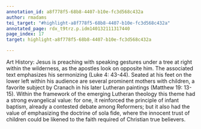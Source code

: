 ```yaml
---
annotation_id: a8f778f5-68b8-4407-b10e-fc3d568c432a
author: rmadams
tei_target: "#highlight-a8f778f5-68b8-4407-b10e-fc3d568c432a"
annotated_page: rdx_t9trz.p.idm140132111317440
page_index: 17
target: highlight-a8f778f5-68b8-4407-b10e-fc3d568c432a

---
```

Art History: Jesus is preaching with speaking gestures under a tree at right within the wilderness, as the apostles look on opposite him. The associated text emphasizes his sermonizing (Luke 4: 43-44).  Seated at his feet on the lower left within his audience are several prominent mothers with children, a favorite subject by Cranach in his later Lutheran paintings (Matthew 19: 13-15).   Within the framework of the emerging Lutheran theology this theme had a strong evangelical value: for one, it reinforced the principle of infant baptism, already a contested debate among Reformers; but it also had the value of emphasizing the doctrine of sola fide, where the innocent trust of children could be likened to the faith required of Christian true believers.